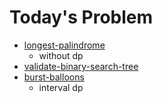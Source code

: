 # Today's Problem

- [longest-palindrome](https://www.lintcode.com/problem/longest-palindrome)
  - without dp
- [validate-binary-search-tree](https://leetcode.com/problems/validate-binary-search-tree)
- [burst-balloons](https://www.lintcode.com/problem/burst-balloons)
  - interval dp
